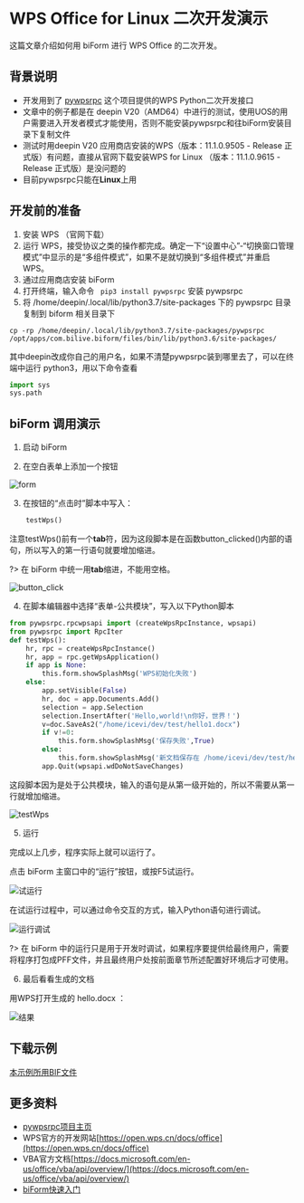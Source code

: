# WPS Office for Linux 二次开发演示

这篇文章介绍如何用 biForm 进行 WPS Office 的二次开发。

## 背景说明

- 开发用到了 [pywpsrpc](https://github.com/timxx/pywpsrpc) 这个项目提供的WPS Python二次开发接口
- 文章中的例子都是在 deepin V20（AMD64）中进行的测试，使用UOS的用户需要进入开发者模式才能使用，否则不能安装pywpsrpc和往biForm安装目录下复制文件
- 测试时用deepin V20 应用商店安装的WPS（版本：11.1.0.9505 - Release 正式版）有问题，直接从官网下载安装WPS for Linux （版本：11.1.0.9615 - Release 正式版）是没问题的
- 目前pywpsrpc只能在**Linux**上用

## 开发前的准备
1. 安装 WPS （官网下载）
2. 运行 WPS，接受协议之类的操作都完成。确定一下“设置中心”-“切换窗口管理模式”中显示的是“多组件模式”，如果不是就切换到“多组件模式”并重启 WPS。
3. 通过应用商店安装 biForm 
4. 打开终端，输入命令 ` pip3 install pywpsrpc` 安装 pywpsrpc
5. 将 /home/deepin/.local/lib/python3.7/site-packages 下的 pywpsrpc 目录复制到 biform 相关目录下
```
cp -rp /home/deepin/.local/lib/python3.7/site-packages/pywpsrpc /opt/apps/com.bilive.biform/files/bin/lib/python3.6/site-packages/
```

其中deepin改成你自己的用户名，如果不清楚pywpsrpc装到哪里去了，可以在终端中运行 python3，用以下命令查看

``` python
import sys
sys.path
```

## biForm 调用演示

1. 启动 biForm

2. 在空白表单上添加一个按钮

![form](4.png)

3. 在按钮的“点击时”脚本中写入：
``` python
	testWps()
```

注意testWps()前有一个**tab**符，因为这段脚本是在函数button_clicked()内部的语句，所以写入的第一行语句就要增加缩进。

?> 在 biForm 中统一用**tab**缩进，不能用空格。

![button_click](3.png)

4. 在脚本编辑器中选择“表单-公共模块”，写入以下Python脚本

``` python
from pywpsrpc.rpcwpsapi import (createWpsRpcInstance, wpsapi)
from pywpsrpc import RpcIter
def testWps():
	hr, rpc = createWpsRpcInstance()
	hr, app = rpc.getWpsApplication()
	if app is None:
		this.form.showSplashMsg('WPS初始化失败')
	else:
		app.setVisible(False)
		hr, doc = app.Documents.Add()
		selection = app.Selection
		selection.InsertAfter('Hello,world!\n你好，世界！')
		v=doc.SaveAs2("/home/icevi/dev/test/hello1.docx")
		if v!=0:
			this.form.showSplashMsg('保存失败',True)
		else:
			this.form.showSplashMsg('新文档保存在 /home/icevi/dev/test/hello.docx')
		app.Quit(wpsapi.wdDoNotSaveChanges)
```

这段脚本因为是处于公共模块，输入的语句是从第一级开始的，所以不需要从第一行就增加缩进。

![testWps](2.png)

5. 运行

完成以上几步，程序实际上就可以运行了。

点击 biForm 主窗口中的“运行”按钮，或按F5试运行。

![试运行](1.png)

在试运行过程中，可以通过命令交互的方式，输入Python语句进行调试。

![运行调试](5.png)

?> 在 biForm 中的运行只是用于开发时调试，如果程序要提供给最终用户，需要将程序打包成PFF文件，并且最终用户处按前面章节所述配置好环境后才可使用。

6. 最后看看生成的文档

用WPS打开生成的 hello.docx ：

![结果](6.png)

## 下载示例

[本示例所用BIF文件](wps/test_wps.BIF)  

## 更多资料

- [pywpsrpc项目主页](https://github.com/timxx/pywpsrpc)  
- WPS官方的开发网站[https://open.wps.cn/docs/office](https://open.wps.cn/docs/office)
- VBA官方文档[https://docs.microsoft.com/en-us/office/vba/api/overview/](https://docs.microsoft.com/en-us/office/vba/api/overview/)
- [biForm快速入门](https://docs.bilive.com/#/guides/biform_quickstart)


